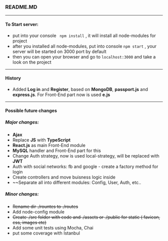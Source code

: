### README.MD

------------

#### To Start server:
- put into your console ` npm install` , it will install all node-modules for project
- after you installed all node-modules, put into console `npm start` , your server will be started on 3000 port by default
- then you can open your browser and go to `localhost:3000` and take a look on the project

------------



#### History
- Added **Log in** and **Register**, based on **MongoDB**, **passport.js** and **express.js**. For Front-End part now is used **e.js**


------------


#### Possible future changes
##### Major changes: 
- **Ajax**
- Replace **JS** with **TypeScript**
- **React.js** as main Front-End module
- **MySQL** handler and Front-End part for this
- Change Auth strategy, now is used local-strategy, will be replaced with **JWT**
- Auth with social networks: fb and google - create a factory method for login
- Create controllers and move buisness logic inside
- ~~Separate all into different modules: Config, User, Auth, etc..

##### Minor changes:
- ~~Rename dir ./rountes to ./routes~~
- Add node-config module
- ~~Create ./src folder with code and ./assets or ./public for static ( favicon, css, images etc)~~
- Add some unit tests using Mocha, Chai
- put some coverage with Istanbul

